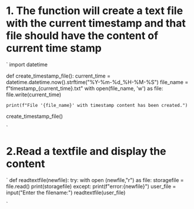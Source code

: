 # 1. The function will create a text file with the current timestamp and that file should have the content of current time stamp

`
import datetime

def create_timestamp_file():
    current_time = datetime.datetime.now().strftime("%Y-%m-%d_%H-%M-%S")
    file_name = f"timestamp_{current_time}.txt"
    with open(file_name, 'w') as file:
        file.write(current_time)
    
    print(f"File '{file_name}' with timestamp content has been created.")
create_timestamp_file()

`

# 2.Read a textfile and display the content 

`
def readtextfile(newfile):
    try:
        with open (newfile,"r") as file:
            storagefile = file.read()
            print(storagefile)
    except:
            print(f"error:{newfile}")
user_file = input("Enter the filename:")
readtextfile(user_file) 

`